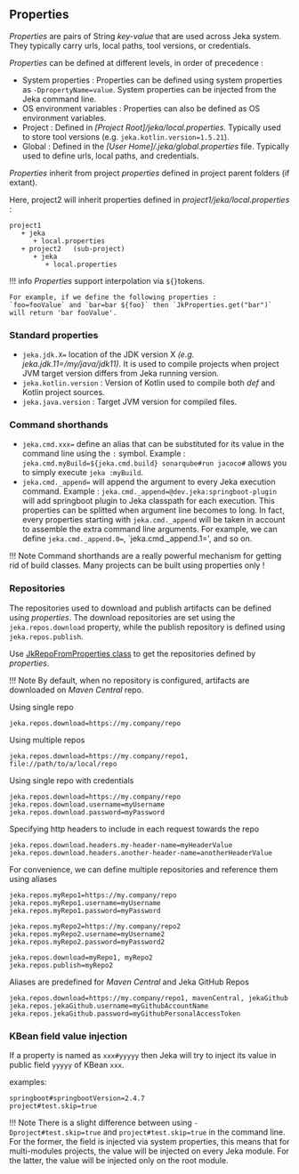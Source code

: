 ## Properties

_Properties_ are pairs of String  _key-value_ that are used across Jeka system. They typically carry urls, local paths,
tool versions, or credentials. 

_Properties_ can be defined at different levels, in order of precedence :

* System properties : Properties can be defined using system properties as `-DpropertyName=value`. System properties can
  be injected from the Jeka command line.
* OS environment variables : Properties can also be defined as OS environment variables.
* Project : Defined in _[Project Root]/jeka/local.properties_. Typically used to store tool versions (e.g. `jeka.kotlin.version=1.5.21`).
* Global : Defined in the _[User Home]/.jeka/global.properties_ file. Typically used to define urls, local paths, and credentials.


_Properties_ inherit from project _properties_ defined in project parent folders (if extant). 

Here, project2 will inherit properties defined in _project1/jeka/local.properties_ :
```
project1
   + jeka
      + local.properties
   + project2   (sub-project)
      + jeka
         + local.properties
```

!!! info
    _Properties_ support interpolation via `${}`tokens. 
    
    For example, if we define the following properties :
    `foo=fooValue` and `bar=bar ${foo}` then `JkProperties.get("bar")` will return 'bar fooValue'.

### Standard properties

* `jeka.jdk.X=` location of the JDK version X _(e.g. jeka.jdk.11=/my/java/jdk11)_. It is used to compile projects when 
  project JVM target version differs from Jeka running version.
* `jeka.kotlin.version` : Version of Kotlin used to compile both _def_ and Kotlin project sources.
* `jeka.java.version` :  Target JVM version for compiled files.

### Command shorthands

* `jeka.cmd.xxx=` define an alias that can be substituted for its value in the command line using the `:` symbol.
    Example : `jeka.cmd.myBuild=${jeka.cmd.build} sonarqube#run jacoco#` allows you to simply execute `jeka :myBuild`.
*  `jeka.cmd._append=` will append the argument to every Jeka execution command.
   Example : `jeka.cmd._append=@dev.jeka:springboot-plugin` will add springboot plugin to Jeka classpath for each execution.
   This properties can be splitted when argument line becomes to long. In fact, every properties starting with `jeka.cmd._append` will 
   be taken in account to assemble the extra command line arguments. For example, we can define `jeka.cmd._append.0=`, `jeka.cmd._append.1=', and so on.

!!! Note
    Command shorthands are a really powerful mechanism for getting rid of build classes.
    Many projects can be built using properties only !

### Repositories

The repositories used to download and publish artifacts can be defined using _properties_.
The download repositories are set using the `jeka.repos.download` property, while the publish repository is defined using `jeka.repos.publish`.

Use [JkRepoFromProperties class](https://github.com/jeka-dev/jeka/blob/master/dev.jeka.core/src/main/java/dev/jeka/core/api/depmanagement/JkRepoFromProperties.java)
to get the repositories defined by _properties_.

!!! Note
    By default, when no repository is configured, artifacts are downloaded on _Maven Central_ repo.

Using single repo
```
jeka.repos.download=https://my.company/repo
```

Using multiple repos
```
jeka.repos.download=https://my.company/repo1, file://path/to/a/local/repo 
```

Using single repo with credentials
```
jeka.repos.download=https://my.company/repo
jeka.repos.download.username=myUsername
jeka.repos.download.password=myPassword
```

Specifying http headers to include in each request towards the repo
```
jeka.repos.download.headers.my-header-name=myHeaderValue
jeka.repos.download.headers.another-header-name=anotherHeaderValue
```

For convenience, we can define multiple repositories and reference them using aliases
```
jeka.repos.myRepo1=https://my.company/repo
jeka.repos.myRepo1.username=myUsername
jeka.repos.myRepo1.password=myPassword

jeka.repos.myRepo2=https://my.company/repo2
jeka.repos.myRepo2.username=myUsername2
jeka.repos.myRepo2.password=myPassword2

jeka.repos.download=myRepo1, myRepo2
jeka.repos.publish=myRepo2
```

Aliases are predefined for _Maven Central_ and Jeka GitHub Repos
```
jeka.repos.download=https://my.company/repo1, mavenCentral, jekaGithub
jeka.repos.jekaGithub.username=myGithubAccountName
jeka.repos.jekaGithub.password=myGithubPersonalAccessToken
```

### KBean field value injection

If a property is named as `xxx#yyyyy` then Jeka will try to inject its value 
in public field `yyyyy` of KBean `xxx`. 

examples:
```
springboot#springbootVersion=2.4.7
project#test.skip=true
```

!!! Note
    There is a slight difference between using `-Dproject#test.skip=true` and 
    `project#test.skip=true` in the command line.<br/>
    For the former, the field is injected via system properties, this means that for multi-modules projects,
    the value will be injected on every Jeka module.
    For the latter, the value will be injected only on the root module.








